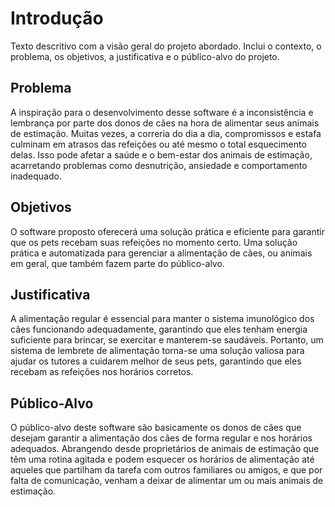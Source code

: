 # Introdução

Texto descritivo com a visão geral do projeto abordado. Inclui o contexto, o problema, os objetivos, a justificativa e o público-alvo do projeto.

## Problema

A inspiração para o desenvolvimento desse software é a inconsistência e lembrança por parte dos donos de cães na hora de alimentar seus animais de estimação. Muitas vezes, a correria do dia a dia, compromissos e estafa culminam em atrasos das refeições ou até mesmo o total esquecimento delas. Isso pode afetar a saúde e o bem-estar dos animais de estimação, acarretando problemas como desnutrição, ansiedade e comportamento inadequado.

## Objetivos

O software proposto oferecerá uma solução prática e eficiente para garantir que os pets recebam suas refeições no momento certo. Uma solução prática e automatizada para gerenciar a alimentação de cães, ou animais em geral, que também fazem parte do público-alvo.

## Justificativa

A alimentação regular é essencial para manter o sistema imunológico dos cães funcionando adequadamente, garantindo que eles tenham energia suficiente para brincar, se exercitar e manterem-se saudáveis. Portanto, um sistema de lembrete de alimentação torna-se uma solução valiosa para ajudar os tutores a cuidarem melhor de seus pets, garantindo que eles recebam as refeições nos horários corretos.

## Público-Alvo

O público-alvo deste software são basicamente os donos de cães que desejam garantir a alimentação dos cães de forma regular e nos horários adequados. Abrangendo desde proprietários de animais de estimação que têm uma rotina agitada e podem esquecer os horários de alimentação até aqueles que partilham da tarefa com outros familiares ou amigos, e que por falta de comunicação, venham a deixar de alimentar um ou mais animais de estimação.

